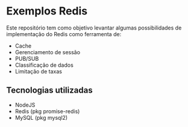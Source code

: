 # Exemplos Redis

Este repositório tem como objetivo levantar algumas possibilidades de implementação do Redis como ferramenta de:
- Cache
- Gerenciamento de sessão
- PUB/SUB
- Classificação de dados
- Limitação de taxas

## Tecnologias utilizadas
- NodeJS
- Redis (pkg promise-redis)
- MySQL (pkg mysql2)